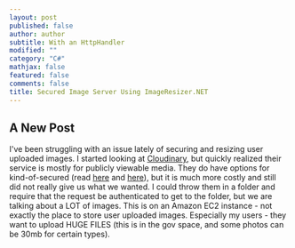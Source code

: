 ```yaml
---
layout: post
published: false
author: author
subtitle: With an HttpHandler
modified: ""
category: "C#"
mathjax: false
featured: false
comments: false
title: Secured Image Server Using ImageResizer.NET
---
```



## A New Post

I've been struggling with an issue lately of securing and resizing user uploaded images. I started looking at [Cloudinary](http://cloudinary.com/ "Cloudinary"), but quickly realized their service is mostly for publicly viewable media. They do have options for kind-of-secured (read [here](http://cloudinary.com/blog/delivering_all_your_websites_images_through_a_cdn) and [here](http://support.cloudinary.com/hc/en-us/articles/202519742-Can-I-allow-access-to-uploaded-images-only-to-authenticated-users-)), but it is much more costly and still did not really give us what we wanted. I could throw them in a folder and require that the request be authenticated to get to the folder, but we are talking about a LOT of images. This is on an Amazon EC2 instance - not exactly the place to store user uploaded images. Especially my users - they want to upload HUGE FILES (this is in the gov space, and some photos can be 30mb for certain types). 
